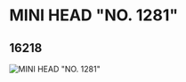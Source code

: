 # MINI HEAD "NO. 1281"
## 16218
![MINI HEAD "NO. 1281"](https://lc-www-live-s.legocdn.com/media/bricks/5/2/6057700.jpg)